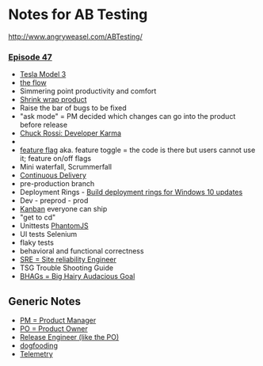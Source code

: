 Notes for AB Testing
=====================
http://www.angryweasel.com/ABTesting/


### [Episode 47](http://www.angryweasel.com/ABTesting/?p=152)

* [Tesla Model 3](https://www.tesla.com/model3)
* [the flow](https://en.wikipedia.org/wiki/Flow_(psychology))
* Simmering point productivity and comfort
* [Shrink wrap product](https://en.wikipedia.org/wiki/Shrink_wrap)
* Raise the bar of bugs to be fixed
* "ask mode" = PM decided which changes can go into the product before release
* [Chuck Rossi: Developer Karma](https://www.facebook.com/notes/facebook-engineering/release-engineering-and-push-karma-chuck-rossi/10150660826788920/)
* []()
* [feature flag](https://en.wikipedia.org/wiki/Feature_toggle)  aka. feature toggle = the code is there but users cannot use it; feature on/off flags
* Mini waterfall, Scrummerfall
* [Continuous Delivery](https://en.wikipedia.org/wiki/Continuous_delivery)
* pre-production branch
* Deployment Rings -  [Build deployment rings for Windows 10 updates](https://technet.microsoft.com/en-us/itpro/windows/manage/waas-deployment-rings-windows-10-updates)
* Dev - preprod - prod
* [Kanban](https://en.wikipedia.org/wiki/Kanban)  everyone can ship
* "get to cd"
* Unittests  [PhantomJS](http://phantomjs.org/)
* UI tests  Selenium
* flaky tests
* behavioral and functional correctness
* [SRE = Site reliability Engineer](https://en.wikipedia.org/wiki/Site_reliability_engineering)
* TSG Trouble Shooting Guide
* [BHAGs = Big Hairy Audacious Goal](https://en.wikipedia.org/wiki/Big_Hairy_Audacious_Goal)



Generic Notes
--------------

* [PM = Product Manager](https://en.wikipedia.org/wiki/Program_management)
* [PO = Product Owner](https://en.wikipedia.org/wiki/Scrum_(software_development))
* [Release Engineer (like the PO)](https://en.wikipedia.org/wiki/Release_engineering)
* [dogfooding](https://en.wikipedia.org/wiki/Eating_your_own_dog_food)
* [Telemetry](https://en.wikipedia.org/wiki/Telemetry)
